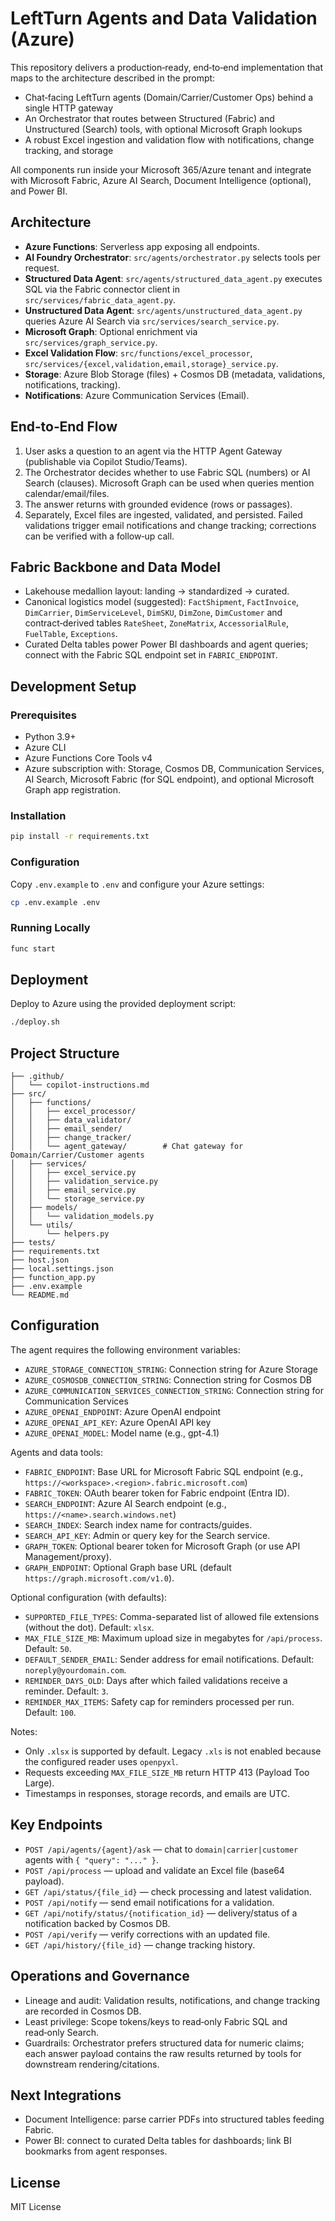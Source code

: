 # LeftTurn Agents and Data Validation (Azure)

This repository delivers a production‑ready, end‑to‑end implementation that maps to the architecture described in the prompt:

- Chat‑facing LeftTurn agents (Domain/Carrier/Customer Ops) behind a single HTTP gateway
- An Orchestrator that routes between Structured (Fabric) and Unstructured (Search) tools, with optional Microsoft Graph lookups
- A robust Excel ingestion and validation flow with notifications, change tracking, and storage

All components run inside your Microsoft 365/Azure tenant and integrate with Microsoft Fabric, Azure AI Search, Document Intelligence (optional), and Power BI.

## Architecture

- **Azure Functions**: Serverless app exposing all endpoints.
- **AI Foundry Orchestrator**: `src/agents/orchestrator.py` selects tools per request.
- **Structured Data Agent**: `src/agents/structured_data_agent.py` executes SQL via the Fabric connector client in `src/services/fabric_data_agent.py`.
- **Unstructured Data Agent**: `src/agents/unstructured_data_agent.py` queries Azure AI Search via `src/services/search_service.py`.
- **Microsoft Graph**: Optional enrichment via `src/services/graph_service.py`.
- **Excel Validation Flow**: `src/functions/excel_processor`, `src/services/{excel,validation,email,storage}_service.py`.
- **Storage**: Azure Blob Storage (files) + Cosmos DB (metadata, validations, notifications, tracking).
- **Notifications**: Azure Communication Services (Email).

## End‑to‑End Flow

1. User asks a question to an agent via the HTTP Agent Gateway (publishable via Copilot Studio/Teams).
2. The Orchestrator decides whether to use Fabric SQL (numbers) or AI Search (clauses). Microsoft Graph can be used when queries mention calendar/email/files.
3. The answer returns with grounded evidence (rows or passages).
4. Separately, Excel files are ingested, validated, and persisted. Failed validations trigger email notifications and change tracking; corrections can be verified with a follow‑up call.

## Fabric Backbone and Data Model

- Lakehouse medallion layout: landing → standardized → curated.
- Canonical logistics model (suggested): `FactShipment`, `FactInvoice`, `DimCarrier`, `DimServiceLevel`, `DimSKU`, `DimZone`, `DimCustomer` and contract‑derived tables `RateSheet`, `ZoneMatrix`, `AccessorialRule`, `FuelTable`, `Exceptions`.
- Curated Delta tables power Power BI dashboards and agent queries; connect with the Fabric SQL endpoint set in `FABRIC_ENDPOINT`.

## Development Setup

### Prerequisites
- Python 3.9+
- Azure CLI
- Azure Functions Core Tools v4
- Azure subscription with: Storage, Cosmos DB, Communication Services, AI Search, Microsoft Fabric (for SQL endpoint), and optional Microsoft Graph app registration.

### Installation

```bash
pip install -r requirements.txt
```

### Configuration

Copy `.env.example` to `.env` and configure your Azure settings:

```bash
cp .env.example .env
```

### Running Locally

```bash
func start
```

## Deployment

Deploy to Azure using the provided deployment script:

```bash
./deploy.sh
```

## Project Structure

```
├── .github/
│   └── copilot-instructions.md
├── src/
│   ├── functions/
│   │   ├── excel_processor/
│   │   ├── data_validator/
│   │   ├── email_sender/
│   │   ├── change_tracker/
│   │   └── agent_gateway/        # Chat gateway for Domain/Carrier/Customer agents
│   ├── services/
│   │   ├── excel_service.py
│   │   ├── validation_service.py
│   │   ├── email_service.py
│   │   └── storage_service.py
│   ├── models/
│   │   └── validation_models.py
│   └── utils/
│       └── helpers.py
├── tests/
├── requirements.txt
├── host.json
├── local.settings.json
├── function_app.py
├── .env.example
└── README.md
```

## Configuration

The agent requires the following environment variables:

- `AZURE_STORAGE_CONNECTION_STRING`: Connection string for Azure Storage
- `AZURE_COSMOSDB_CONNECTION_STRING`: Connection string for Cosmos DB
- `AZURE_COMMUNICATION_SERVICES_CONNECTION_STRING`: Connection string for Communication Services
- `AZURE_OPENAI_ENDPOINT`: Azure OpenAI endpoint
- `AZURE_OPENAI_API_KEY`: Azure OpenAI API key
- `AZURE_OPENAI_MODEL`: Model name (e.g., gpt-4.1)

Agents and data tools:

- `FABRIC_ENDPOINT`: Base URL for Microsoft Fabric SQL endpoint (e.g., `https://<workspace>.<region>.fabric.microsoft.com`)
- `FABRIC_TOKEN`: OAuth bearer token for Fabric endpoint (Entra ID).
- `SEARCH_ENDPOINT`: Azure AI Search endpoint (e.g., `https://<name>.search.windows.net`)
- `SEARCH_INDEX`: Search index name for contracts/guides.
- `SEARCH_API_KEY`: Admin or query key for the Search service.
- `GRAPH_TOKEN`: Optional bearer token for Microsoft Graph (or use API Management/proxy).
- `GRAPH_ENDPOINT`: Optional Graph base URL (default `https://graph.microsoft.com/v1.0`).

Optional configuration (with defaults):

- `SUPPORTED_FILE_TYPES`: Comma-separated list of allowed file extensions (without the dot). Default: `xlsx`.
- `MAX_FILE_SIZE_MB`: Maximum upload size in megabytes for `/api/process`. Default: `50`.
- `DEFAULT_SENDER_EMAIL`: Sender address for email notifications. Default: `noreply@yourdomain.com`.
- `REMINDER_DAYS_OLD`: Days after which failed validations receive a reminder. Default: `3`.
- `REMINDER_MAX_ITEMS`: Safety cap for reminders processed per run. Default: `100`.

Notes:

- Only `.xlsx` is supported by default. Legacy `.xls` is not enabled because the configured reader uses `openpyxl`.
- Requests exceeding `MAX_FILE_SIZE_MB` return HTTP 413 (Payload Too Large).
- Timestamps in responses, storage records, and emails are UTC.

## Key Endpoints

- `POST /api/agents/{agent}/ask` — chat to `domain|carrier|customer` agents with `{ "query": "..." }`.
- `POST /api/process` — upload and validate an Excel file (base64 payload).
- `GET /api/status/{file_id}` — check processing and latest validation.
- `POST /api/notify` — send email notifications for a validation.
- `GET /api/notify/status/{notification_id}` — delivery/status of a notification backed by Cosmos DB.
- `POST /api/verify` — verify corrections with an updated file.
- `GET /api/history/{file_id}` — change tracking history.

## Operations and Governance

- Lineage and audit: Validation results, notifications, and change tracking are recorded in Cosmos DB.
- Least privilege: Scope tokens/keys to read‑only Fabric SQL and read‑only Search.
- Guardrails: Orchestrator prefers structured data for numeric claims; each answer payload contains the raw results returned by tools for downstream rendering/citations.

## Next Integrations

- Document Intelligence: parse carrier PDFs into structured tables feeding Fabric.
- Power BI: connect to curated Delta tables for dashboards; link BI bookmarks from agent responses.

## License

MIT License

